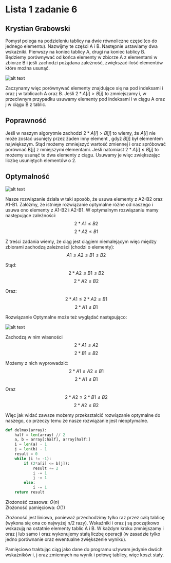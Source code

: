 # Lista 1 zadanie 6
## Krystian Grabowski

Pomysł polega na podzieleniu tablicy na dwie równoliczne części(co do jednego elementu). Nazwijmy te części A i B. Następnie ustawiamy dwa wskaźniki. Pierwszy na koniec tablicy A, drugi na koniec tablicy B.
Będziemy porównywać od końca elementy w zbiorze A z elementami w zbiorze B i jeśli zachodzi pożądana zależność, zwiększać ilość elementów które można usunąć.

![alt text](array.png "Title")

Zaczynamy więc porównywać elementy znajdujące się na pod indeksami i oraz j w tablicach A oraz B. Jeśli $2*A[i] > B[j]$ to zmniejszamy i, w przeciwnym przypadku usuwamy elementy pod indeksami i w ciągu A oraz j w ciągu B z tablic.


## Poprawność

 Jeśli w naszym algorytmie zachodzi $2*A[i] > B[j]$ to wiemy, że $A[i]$ nie może zostać usunięty przez żaden inny element , gdyż $B[j]$ był elementem największym. Stąd możemy zmniejszyć wartość zmiennej i oraz spróbować porównać B[j] z mniejszymi elementami. Jeśli natomiast $2*A[i] \leq B[j]$ to możemy usunąć te dwa elementy z ciągu. Usuwamy je więc zwiększając liczbę usuniętych elementów o 2.

## Optymalność
![alt text](swap.png "Title")

Nasze rozwiązanie działa w taki sposób, że usuwa elementy z A2-B2 oraz A1-B1. Załóżmy, że istnieje rozwiązanie optymalne różne od naszego i usuwa ono elementy z A1-B2 i A2-B1.
W optymalnym rozwiązaniu mamy następujące zależności:
$$ 2*A1 \leq B2 $$
$$ 2*A2 \leq B1 $$

Z treści zadania wiemy, że ciąg jest ciągiem niemalejącym więc między zbiorami zachodzą zależności (chodzi o elementy):
$$ A1 \leq A2 \leq B1 \leq B2$$

Stąd:
$$ 2*A2 \leq B1 \leq B2  $$
$$ 2*A2 \leq B2 $$

Oraz:
$$ 2*A1 \leq 2*A2 \leq B1 $$
$$ 2*A1 \leq B1 $$

Rozwiązanie Optymalne może też wyglądać następująco:

![alt text](swap1.png "Title")

Zachodzą w nim własności
$$ 2*A1 \leq A2 $$
$$ 2*B1 \leq B2 $$

Możemy z nich wyprowadzić:
$$ 2*A1 \leq A2 \leq B1 $$
$$ 2*A1 \leq B1 $$

Oraz
$$ 2*A2 \leq 2*B1 \leq B2 $$
$$ 2*A2 \leq B2 $$

Więc jak widać zawsze możemy przekształcić rozwiązanie optymalne do naszego, co przeczy temu że nasze rozwiązanie jest nieoptymalne.

```python
def delmax(array):
    half = len(array) // 2
    a, b = array[:half], array[half:]
    i = len(a) - 1
    j = len(b) - 1
    result = 0
    while (i != -1):
        if (2*a[i] <= b[j]):
            result += 2
            i -= 1
            j -= 1
        else:
            i -= 1
    return result
```

Złożoność czasowa: $O(n)$\
Złożoność pamięciowa: $O(1)$

Złożoność jest liniowa, ponieważ przechodzimy tylko raz przez całą tablicę (wykona się ona co najwyżej n/2 razy). Wskaźniki i oraz j są początkowo wskazują na ostatnie elementy tablic A i B. W każdym kroku zmniejszamy i oraz j lub samo i oraz wykonujemy stałą liczbę operacji (w zasadzie tylko jedno porównanie oraz ewentualne zwiększenie wyniku).

Pamięciowo traktując ciąg jako dane do programu używam jedynie dwóch wskaźników i, j oraz zmiennych na wynik i połowę tablicy, więc koszt stały. 
